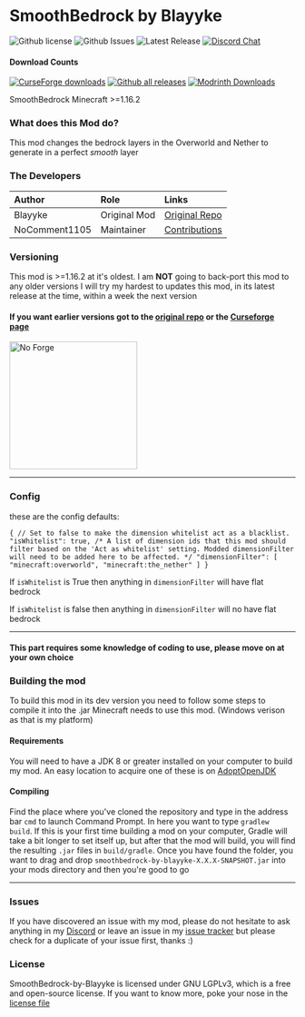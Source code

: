 # SmoothBedrock by Blayyke
![Github license](https://img.shields.io/github/license/NoComment1105/SmoothBedrock-by-Blayyke.svg?label=License)
![Github Issues](https://img.shields.io/github/issues/NoComment1105/SmoothBedrock-by-Blayyke.svg?label=Issues)
![Latest Release](https://img.shields.io/github/v/release/NoComment1105/SmoothBedrock-by-Blayyke?label=Latest%20Release)
[![Discord Chat](https://img.shields.io/badge/Chat%20on-Discord-7289DA)](https://discord.gg/28N2Eeq2tT)
#### Download Counts
[![CurseForge downloads](http://cf.way2muchnoise.eu/full_485752_downloads.svg)](https://www.curseforge.com/minecraft/mc-mods/smoothbedrock-by-blayyke)
[![Github all releases](https://img.shields.io/github/downloads/NoComment1105/SmoothBedrock-by-Blayyke/total.svg?label=Downloads%20From%20GH)](https://GitHub.com/NoComment1105/SmoothBedrock-by-Blayyke/releases/)
[![Modrinth Downloads](https://img.shields.io/badge/dynamic/json?color=blue&label=Modrinth&query=downloads&url=https%3A%2F%2Fapi.modrinth.com%2Fapi%2Fv1%2Fmod%2F7MnvHj3n)](https://www.modrinth.com/mod/smoothbedrock-by-blayyke)

SmoothBedrock Minecraft >=1.16.2


### What does this Mod do?
This mod changes the bedrock layers in the Overworld and Nether to generate in a perfect *smooth* layer

### The Developers

| Author   | Role   | Links   |
|:---------|:-------|:--------|
| Blayyke | Original Mod | [Original Repo](https://github.com/Blayyke/SmoothBedrockFabric)
| NoComment1105 | Maintainer | [Contributions](https://github.com/NoComment1105/periodic-mod-fabric/commits?author=NoComment1105) |

### Versioning
This mod is >=1.16.2 at it's oldest. I am **NOT** going to back-port this mod to any older versions
I will try my hardest to updates this mod, in its latest release at the time, within a week the next version
#### If you want earlier versions got to the [original repo](https://github.com/Blayyke/SmoothBedrockFabric) or the [Curseforge page](https://www.curseforge.com/minecraft/mc-mods/blayykes-smooth-bedrock) 

<img src="https://user-images.githubusercontent.com/67918617/115963692-69eefc00-a518-11eb-9a4b-28196a8ea004.png" alt="No Forge" width="225"></a>

----
### Config
these are the config defaults:

`{ // Set to false to make the dimension whitelist act as a blacklist. "isWhitelist": true, /* A list of dimension ids that this mod should filter based on the 'Act as whitelist' setting. Modded dimensionFilter will need to be added here to be affected. */ "dimensionFilter": [ "minecraft:overworld", "minecraft:the_nether" ] }`

If `isWhitelist` is True then anything in `dimensionFilter` will have flat bedrock

If `isWhitelist` is false then anything in `dimensionFilter` will no have flat bedrock

----
#### This part requires some knowledge of coding to use, please move on at your own choice
### Building the mod
To build this mod in its dev version you need to follow some steps to compile it into the .jar Minecraft needs to use this mod. (Windows verison as that is my platform)

#### Requirements
You will need to have a JDK 8 or greater installed on your computer to build my mod. An easy location to acquire one of these is on [AdoptOpenJDK](https://adoptopenjdk.net)

#### Compiling
Find the place where you've cloned the repository and type in the address bar `cmd` to launch Command Prompt. In here you want to type `gradlew build`. If this is your first time building a mod on your computer, Gradle will take a bit longer to set itself up, but after that the mod will build, you will find the resulting `.jar` files in `build/gradle`. Once you have found the folder, you want to drag and drop `smoothbedrock-by-blayyke-X.X.X-SNAPSHOT.jar` into your mods directory and then you're good to go

----

### Issues
If you have discovered an issue with my mod, please do not hesitate to ask anything in my [Discord](https://discord.gg/28N2Eeq2tT) or leave an issue in my [issue tracker](https://www.github.com/NoComment1105/SmoothBedrock-by-Blayyke/issues) but please check for a duplicate of your issue first, thanks :)

### License
SmoothBedrock-by-Blayyke is licensed under GNU LGPLv3, which is a free and open-source license. If you want to know more, poke your nose in the [license file](https://github.com/NoComment1105/SmoothBedrock-by-Blayyke/blob/1.16.x/main/LICENSE)
